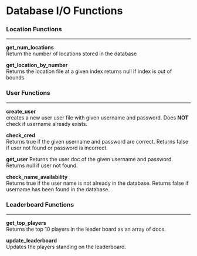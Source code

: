 # Database I/O Functions

### Location Functions

---

**get_num_locations**  
Return the number of locations stored in the database

**get_location_by_number**  
Returns the location file at a given index returns null if index is out of bounds

### User Functions
---

**create_user**  
creates a new user user file with given username and password. Does **NOT** check if username already exists.

**check_cred**  
Returns true if the given username and password are correct. Returns false if user not found or password is incorrect.

**get_user**
Returns the user doc of the given username and password. Returns null if user not found.

**check_name_availability**  
Returns true if the user name is not already in the database. Returns false if username has been found in the database.

### Leaderboard Functions
---

**get_top_players**  
Returns the top 10 players in the leader board as an array of docs. 

**update_leaderboard**  
Updates the players standing on the leaderboard. 


